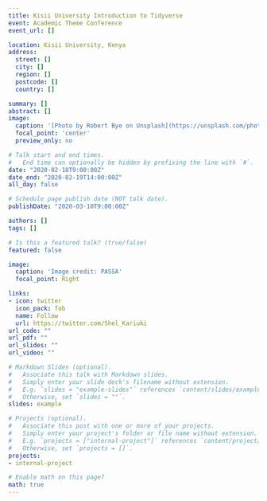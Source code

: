 ```yaml
---
title: Kisii University Introduction to Tidyverse
event: Academic Theme Conference
event_url: []

location: Kisii University, Kenya
address:
  street: []
  city: []
  region: []
  postcode: []
  country: []

summary: []
abstract: []
image:
  caption: '[Photo by Robert Bye on Unsplash](https://unsplash.com/photos/R-WtV-QyVnY)'
  focal_point: 'center'
  preview_only: no

# Talk start and end times.
#   End time can optionally be hidden by prefixing the line with `#`.
date: "2020-02-18T9:00:00Z"
date_end: "2020-02-19T14:00:00Z"
all_day: false

# Schedule page publish date (NOT talk date).
publishDate: "2020-03-10T9:00:00Z"

authors: []
tags: []

# Is this a featured talk? (true/false)
featured: false

image:
  caption: 'Image credit: PASSA'
  focal_point: Right

links:
- icon: twitter
  icon_pack: fab
  name: Follow
  url: https://twitter.com/Shel_Kariuki
url_code: ""
url_pdf: ""
url_slides: ""
url_video: ""

# Markdown Slides (optional).
#   Associate this talk with Markdown slides.
#   Simply enter your slide deck's filename without extension.
#   E.g. `slides = "example-slides"` references `content/slides/example-slides.md`.
#   Otherwise, set `slides = ""`.
slides: example

# Projects (optional).
#   Associate this post with one or more of your projects.
#   Simply enter your project's folder or file name without extension.
#   E.g. `projects = ["internal-project"]` references `content/project/deep-learning/index.md`.
#   Otherwise, set `projects = []`.
projects:
- internal-project

# Enable math on this page?
math: true
---
```

